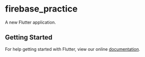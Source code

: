 # firebase_practice

A new Flutter application.

## Getting Started

For help getting started with Flutter, view our online
[documentation](https://flutter.io/).

